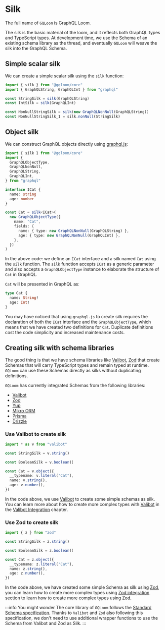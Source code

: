 # Silk

The full name of `GQLoom` is GraphQL Loom.

The silk is the basic material of the loom, and it reflects both GraphQL types and TypeScript types.
At development time, we use the Schema of an existing schema library as the thread, and eventually `GQLoom` will weave the silk into the GraphQL Schema.

## Simple scalar silk

We can create a simple scalar silk using the `silk` function:

```ts
import { silk } from "@gqloom/core"
import { GraphQLString, GraphQLInt } from "graphql"

const StringSilk = silk(GraphQLString)
const IntSilk = silk(GraphQLInt)

const NonNullStringSilk = silk(new GraphQLNonNull(GraphQLString))
const NonNullStringSilk_1 = silk.nonNull(StringSilk)
```

## Object silk

We can construct GraphQL objects directly using [graphql.js](https://graphql.org/graphql-js/constructing-types/):

```ts
import { silk } from "@gqloom/core"
import {
  GraphQLObjectType,
  GraphQLNonNull,
  GraphQLString,
  GraphQLInt,
} from "graphql"

interface ICat {
  name: string
  age: number
}

const Cat = silk<ICat>(
  new GraphQLObjectType({
    name: "Cat",
    fields: {
      name: { type: new GraphQLNonNull(GraphQLString) },
      age: { type: new GraphQLNonNull(GraphQLInt) },
    },
  })
)
```

In the above code: we define an `ICat` interface and a silk named `Cat` using the `silk` function.
The `silk` function accepts `ICat` as a generic parameter and also accepts a `GraphQLObjectType` instance to elaborate the structure of `Cat` in GraphQL.

`Cat` will be presented in GraphQL as:

```graphql
type Cat {
  name: String!
  age: Int!
}
```

You may have noticed that using `graphql.js` to create silk requires the declaration of both the `ICat` interface and the `GraphQLObjectType`, which means that we have created two definitions for `Cat`.
Duplicate definitions cost the code simplicity and increased maintenance costs.

## Creating silk with schema libraries

The good thing is that we have schema libraries like [Valibot](https://valibot.dev/), [Zod](https://zod.dev/) that create Schemas that will carry TypeScript types and remain typed at runtime.
`GQLoom` can use these Schemas directly as silks without duplicating definitions.

`GQLoom` has currently integrated Schemas from the following libraries:

- [Valibot](../schema-integration/valibot.mdx)
- [Zod](../schema-integration/zod.mdx)
- [Yup](../schema-integration/yup.mdx)
- [Mikro ORM](../schema-integration/mikro-orm.mdx)
- [Prisma](../schema-integration/prisma.mdx)
- [Drizzle](../schema-integration/drizzle.mdx)

### Use Valibot to create silk

```ts
import * as v from "valibot"

const StringSilk = v.string()

const BooleanSilk = v.boolean()

const Cat = v.object({
  __typename: v.literal("Cat"),
  name: v.string(),
  age: v.number(),
})
```

In the code above, we use [Valibot](https://valibot.dev/) to create some simple schemas as silk. You can learn more about how to create more complex types with [Valibot](https://valibot.dev/) in the [Valibot Integration](../schema-integration/valibot) chapter.

### Use Zod to create silk

```ts
import { z } from "zod"

const StringSilk = z.string()

const BooleanSilk = z.boolean()

const Cat = z.object({
  __typename: z.literal("Cat"),
  name: z.string(),
  age: z.number(),
})
```

In the code above, we have created some simple Schema as silk using [Zod](https://zod.dev/), you can learn how to create more complex types using [Zod integration](../schema-integration/zod) section to learn how to create more complex types using [Zod](https://zod.dev/).

:::info You might wonder
The core library of `GQLoom` follows the [Standard Schema specification](https://github.com/standard-schema/standard-schema). Thanks to `Valibot` and `Zod` also following this specification, we don't need to use additional wrapper functions to use the Schema from Valibot and Zod as Silk.
:::